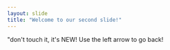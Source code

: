 ```yaml
---
layout: slide
title: "Welcome to our second slide!"
---
```

"don't touch it, it's NEW!
Use the left arrow to go back!
